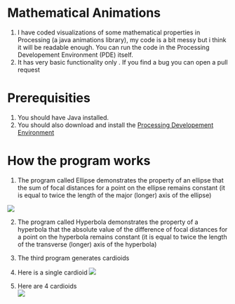 # Mathematical Animations
1. I have coded visualizations of some mathematical properties in Processing (a java animations library), my code is a bit messy but i think it will be readable enough. You can run the code in the Processing Developement Environment (PDE) itself.  
2. It has very basic functionality only . If you find a bug you can open a pull request

# Prerequisities
1. You should have Java installed.
2. You should also download and install the [Processing Developement Environment](https://processing.org/)

# How the program works

1. The program called Ellipse demonstrates the property of an ellipse that the sum of focal distances for a point on the ellipse remains constant (it is equal to twice the length of the major (longer) axis of the ellipse)  

![](https://github.com/Divy1211/Math-Anims/hyperbola/diff.gif)

2. The program called Hyperbola demonstrates the property of a hyperbola that the absolute value of the difference of focal distances for a point on the hyperbola remains constant (it is equal to twice the length of the transverse (longer) axis of the hyperbola)

3. The third program generates cardioids  

4. Here is a single cardioid
![](https://github.com/Divy1211/Math-Anims/geometric_patterns/1.gif)  

4. Here are 4 cardioids  
![](https://github.com/Divy1211/Math-Anims/geometric_patterns/4.gif)  
